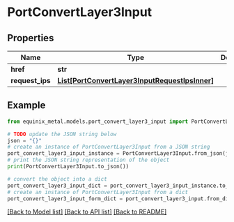 # PortConvertLayer3Input


## Properties

Name | Type | Description | Notes
------------ | ------------- | ------------- | -------------
**href** | **str** |  | [optional] 
**request_ips** | [**List[PortConvertLayer3InputRequestIpsInner]**](PortConvertLayer3InputRequestIpsInner.md) |  | [optional] 

## Example

```python
from equinix_metal.models.port_convert_layer3_input import PortConvertLayer3Input

# TODO update the JSON string below
json = "{}"
# create an instance of PortConvertLayer3Input from a JSON string
port_convert_layer3_input_instance = PortConvertLayer3Input.from_json(json)
# print the JSON string representation of the object
print(PortConvertLayer3Input.to_json())

# convert the object into a dict
port_convert_layer3_input_dict = port_convert_layer3_input_instance.to_dict()
# create an instance of PortConvertLayer3Input from a dict
port_convert_layer3_input_form_dict = port_convert_layer3_input.from_dict(port_convert_layer3_input_dict)
```
[[Back to Model list]](../README.md#documentation-for-models) [[Back to API list]](../README.md#documentation-for-api-endpoints) [[Back to README]](../README.md)


